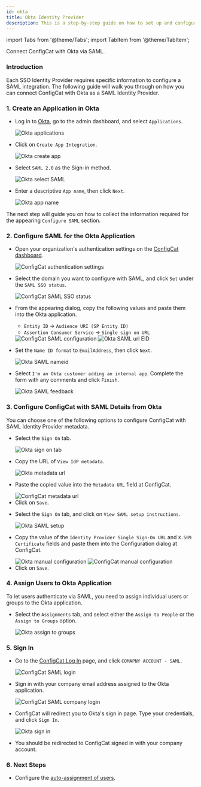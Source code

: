 ```yaml
---
id: okta
title: Okta Identity Provider
description: This is a step-by-step guide on how to set up and configure Okta as a SAML Identity Provider for your organization.
---
```


import Tabs from '@theme/Tabs';
import TabItem from '@theme/TabItem';

Connect ConfigCat with Okta via SAML.

### Introduction
Each SSO Identity Provider requires specific information to configure a SAML integration. The following guide will walk you through on how you can connect ConfigCat with Okta as a SAML Identity Provider.

### 1. Create an Application in Okta

- Log in to <a href="https://login.okta.com/" target="_blank">Okta</a>, go to the admin dashboard, and select `Applications`.

  <img class="saml-tutorial-img" src="/docs/assets/saml/okta/applications.png" alt="Okta applications" />

- Click on `Create App Integration`.

  <img class="saml-tutorial-img" src="/docs/assets/saml/okta/create_app.png" alt="Okta create app"/>

- Select `SAML 2.0` as the Sign-in method.

  <img class="saml-tutorial-img" src="/docs/assets/saml/okta/select_saml.png" alt="Okta select SAML" />

- Enter a descriptive `App name`, then click `Next`.

  <img class="saml-tutorial-img" src="/docs/assets/saml/okta/app_name.png" alt="Okta app name"/>

The next step will guide you on how to collect the information required for the appearing `Configure SAML` section.

### 2. Configure SAML for the Okta Application
- Open your organization's authentication settings on the <a href="https://app.configcat.com/organization/authentication" target="_blank">ConfigCat dashboard</a>.

  <img class="saml-tutorial-img" src="/docs/assets/saml/dashboard/authentication.png" alt="ConfigCat authentication settings" />

- Select the domain you want to configure with SAML, and click `Set` under the `SAML SSO status`.

  <img class="saml-tutorial-img" src="/docs/assets/saml/dashboard/domains.png" alt="ConfigCat SAML SSO status" />

- From the appearing dialog, copy the following values and paste them into the Okta application.
    - `Entity ID` -> `Audience URI (SP Entity ID)`
    - `Assertion Consumer Service` -> `Single sign on URL`

    <img class="saml-tutorial-img" src="/docs/assets/saml/dashboard/saml_config.png" alt="ConfigCat SAML configuration" />

    <img class="saml-tutorial-img" src="/docs/assets/saml/okta/saml_url_eid.png" alt="Okta SAML url EID" />

- Set the `Name ID format` to `EmailAddress`, then click `Next`.

  <img class="saml-tutorial-img" src="/docs/assets/saml/okta/saml_nameid.png" alt="Okta SAML nameid" />

- Select `I'm an Okta customer adding an internal app`. Complete the form with any comments and click `Finish`.

  <img class="saml-tutorial-img" src="/docs/assets/saml/okta/feedback.png" alt="Okta SAML feedback" />

### 3. Configure ConfigCat with SAML Details from Okta

You can choose one of the following options to configure ConfigCat with SAML Identity Provider metadata.

<Tabs>
  <TabItem value="metadataUrl" label="Metadata URL" default>
    <ul>
      <li>
        <p>Select the <code>Sign On</code> tab.</p>
        <img class="saml-tutorial-img" src="/docs/assets/saml/okta/metadata_url1.png" alt="Okta sign on tab" />
      </li>
      <li>
        <p>Copy the URL of <code>View IdP metadata</code>.</p>
        <img class="saml-tutorial-img" src="/docs/assets/saml/okta/metadata_url2.png" alt="Okta metadata url" />
      </li>
      <li>
        <p>Paste the copied value into the <code>Metadata URL</code> field at ConfigCat.</p>
        <img class="saml-tutorial-img" src="/docs/assets/saml/okta/cc_metadata.png" alt="ConfigCat metadata url" />
      </li>
      <li>
        Click on <code>Save</code>.
      </li>
    </ul>
  </TabItem>
  <TabItem value="manual" label="Manual Configuration">
    <ul>
      <li>
        <p>Select the <code>Sign On</code> tab, and click on <code>View SAML setup instructions</code>.</p>
        <img class="saml-tutorial-img" src="/docs/assets/saml/okta/setup.png" alt="Okta SAML setup" />
      </li>
      <li>
        <p>Copy the value of the <code>Identity Provider Single Sign-On URL</code> and <code>X.509 Certificate</code> fields and paste them into the Configuration dialog at ConfigCat.</p>
        <img class="saml-tutorial-img" src="/docs/assets/saml/okta/manual.png" alt="Okta manual configuration" />
        <img class="saml-tutorial-img" src="/docs/assets/saml/okta/manual_cc.png" alt="ConfigCat manual configuration"  />
      </li>
      <li>
        Click on <code>Save</code>.
      </li>
    </ul>
  </TabItem>
</Tabs>

### 4. Assign Users to Okta Application
To let users authenticate via SAML, you need to assign individual users or groups to the Okta application.

- Select the `Assignments` tab, and select either the `Assign to People` or the `Assign to Groups` option.

  <img class="saml-tutorial-img" src="/docs/assets/saml/okta/assign.png" alt="Okta assign to groups" />

### 5. Sign In
- Go to the <a href="https://app.configcat.com/login" target="_blank">ConfigCat Log In</a> page, and click `COMAPNY ACCOUNT - SAML`.
  
  <img class="saml-tutorial-img" src="/docs/assets/saml/dashboard/saml_login.png" alt="ConfigCat SAML login" />

- Sign in with your company email address assigned to the Okta application.

  <img class="saml-tutorial-img" src="/docs/assets/saml/dashboard/company_email.png" alt="ConfigCat SAML company login" />

- ConfigCat will redirect you to Okta's sign in page. Type your credentials, and click `Sign In`.

  <img class="saml-tutorial-img" src="/docs/assets/saml/okta/okta_sign_in.png" alt="Okta sign in" />

- You should be redirected to ConfigCat signed in with your company account.

### 6. Next Steps

- Configure the [auto-assignment of users](/docs/advanced/team-management/auto-assign-users).